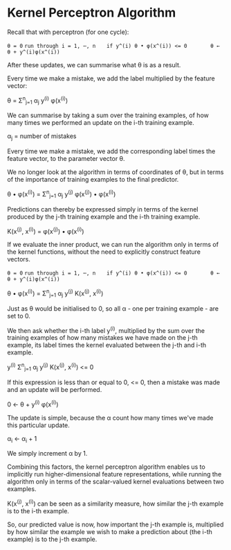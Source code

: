 # Kernel Perceptron Algorithm

Recall that with perceptron (for one cycle):

`θ = 0`
`run through i = 1, ⋯, n`
`   if y^(i) θ • φ(x^(i)) <= 0`
`       θ ← θ + y^(i)φ(x^(i))`

After these updates, we can summarise what θ is as a result.

Every time we make a mistake, we add the label multiplied by the feature vector:

θ = Σ<sup>n</sup><sub>j=1</sub> α<sub>j</sub> y<sup>(i)</sup> φ(x<sup>(i)</sup>)

We can summarise by taking a sum over the training examples, of how many times we performed an update on the i-th training example.

α<sub>j</sub> = number of mistakes

Every time we make a mistake, we add the corresponding label times the feature vector, to the parameter vector θ.

We no longer look at the algorithm in terms of coordinates of θ, but in terms of the importance of training examples to the final predictor.

θ • φ(x<sup>(i)</sup>) = Σ<sup>n</sup><sub>j=1</sub> α<sub>j</sub> y<sup>(j)</sup> φ(x<sup>(j)</sup>) • φ(x<sup>(i)</sup>)

Predictions can thereby be expressed simply in terms of the kernel produced by the j-th training example and the i-th training example.

K(x<sup>(j)</sup>, x<sup>(i)</sup>) = φ(x<sup>(j)</sup>) • φ(x<sup>(i)</sup>)

If we evaluate the inner product, we can run the algorithm only in terms of the kernel functions, without the need to explicitly construct feature vectors.

`θ = 0`
`run through i = 1, ⋯, n`
`   if y^(i) θ • φ(x^(i)) <= 0`
`       θ ← θ + y^(i)φ(x^(i))`

θ • φ(x<sup>(i)</sup>) = Σ<sup>n</sup><sub>j=1</sub> α<sub>j</sub> y<sup>(j)</sup> K(x<sup>(j)</sup>, x<sup>(i)</sup>)

Just as θ would be initialised to 0, so all α - one per training example - are set to 0.

We then ask whether the i-th label y<sup>(i)</sup>, multiplied by the sum over the training examples of how many mistakes we have made on the j-th example, its label times the kernel evaluated between the j-th and i-th example.

y<sup>(i)</sup> Σ<sup>n</sup><sub>j=1</sub> α<sub>j</sub> y<sup>(j)</sup> K(x<sup>(j)</sup>, x<sup>(i)</sup>) <= 0

If this expression is less than or equal to 0, <= 0, then a mistake was made and an update will be performed.

0 ← θ + y<sup>(i)</sup> φ(x<sup>(i)</sup>)

The update is simple, because the α count how many times we've made this particular update.

α<sub>i</sub> ← α<sub>i</sub> + 1

We simply increment α by 1.

Combining this factors, the kernel perceptron algorithm enables us to implicitly run higher-dimensional feature representations, while running the algorithm only in terms of the scalar-valued kernel evaluations between two examples.

K(x<sup>(j)</sup>, x<sup>(i)</sup>) can be seen as a similarity measure, how similar the j-th example is to the i-th example.

So, our predicted value is now, how important the j-th example is, multiplied by how similar the example we wish to make a prediction about (the i-th example) is to the j-th example.
